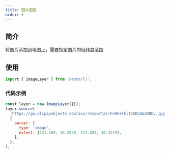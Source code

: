 ```yaml
---
title: 图片图层
order: 5
---
```

## 简介

将图片添加到地图上，需要指定图片的经纬度范围
## 使用

```javascript
import { ImageLayer } from '@antv/l7';
```

### 代码示例

```javascript
const layer = new ImageLayer({});
layer.source(
  'https://gw.alipayobjects.com/zos/rmsportal/FnHFeFklTzKDdUESRNDv.jpg',
  {
    parser: {
      type: 'image',
      extent: [121.168, 30.2828, 121.384, 30.4219],
    },
  },
);
```
